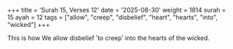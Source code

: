 +++
title = 'Surah 15, Verses 12'
date = '2025-08-30'
weight = 1814
surah = 15
ayah = 12
tags = ["allow", "creep", "disbelief", "heart", "hearts", "into", "wicked"]
+++

This is how We allow disbelief ˹to creep˺ into the hearts of the wicked.